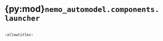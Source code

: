 # {py:mod}`nemo_automodel.components.launcher`

```{py:module} nemo_automodel.components.launcher
```

```{autodoc2-docstring} nemo_automodel.components.launcher
:allowtitles:
```

